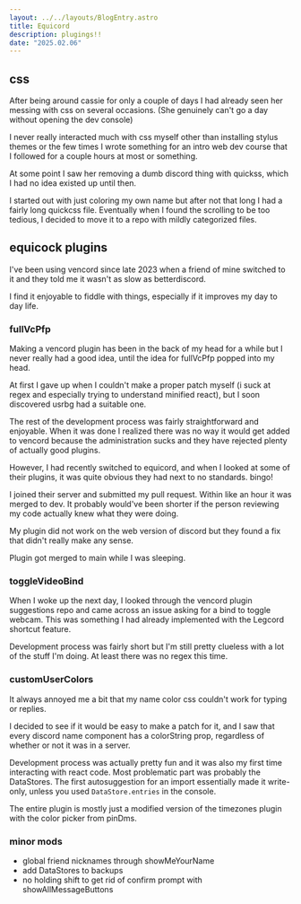 ```yaml
---
layout: ../../layouts/BlogEntry.astro
title: Equicord
description: plugings!!
date: "2025.02.06"
---
```


## css

After being around cassie for only a couple of days I had already seen her messing with css on several occasions.
(She genuinely can't go a day without opening the dev console)

I never really interacted much with css myself other than installing stylus themes or the few times I wrote something for an intro
web dev course that I followed for a couple hours at most or something.

At some point I saw her removing a dumb discord thing with quickss, which I had no idea existed up until then.

I started out with just coloring my own name but after not that long I had a fairly long quickcss file.
Eventually when I found the scrolling to be too tedious, I decided to move it to a repo with mildly categorized files.

## equicock plugins
I've been using vencord since late 2023 when a friend of mine switched to it and they told me it wasn't as slow as betterdiscord.

I find it enjoyable to fiddle with things, especially if it improves my day to day life.

### fullVcPfp
Making a vencord plugin has been in the back of my head for a while but I never really had a good idea, until the idea for fullVcPfp popped into my head.

At first I gave up when I couldn't make a proper patch myself (i suck at regex and especially trying to understand minified react), but I soon discovered usrbg had a suitable one.

The rest of the development process was fairly straightforward and enjoyable. When it was done I realized there was no way it would get added to vencord because the administration sucks and they have rejected plenty of actually good plugins.

However, I had recently switched to equicord, and when I looked at some of their plugins, it was quite obvious they had next to no standards. bingo!

I joined their server and submitted my pull request. Within like an hour it was merged to dev.
It probably would've been shorter if the person reviewing my code actually knew what they were doing.

My plugin did not work on the web version of discord but they found a fix that didn't really make any sense.

Plugin got merged to main while I was sleeping.

### toggleVideoBind
When I woke up the next day, I looked through the vencord plugin suggestions repo and came across
an issue asking for a bind to toggle webcam. This was something I had already implemented with the Legcord shortcut feature.

Development process was fairly short but I'm still pretty clueless with a lot of the stuff I'm doing. At least there was no regex this time.

### customUserColors
It always annoyed me a bit that my name color css couldn't work for typing or replies.

I decided to see if it would be easy to make a patch for it, and I saw that
every discord name component has a colorString prop,
regardless of whether or not it was in a server.

Development process was actually pretty fun and it was also my first time interacting with react code.
Most problematic part was probably the DataStores. The first autosuggestion for an import essentially made it write-only,
unless you used `DataStore.entries` in the console.

The entire plugin is mostly just a modified version of the timezones plugin with the color picker from pinDms.

### minor mods

- global friend nicknames through showMeYourName
- add DataStores to backups
- no holding shift to get rid of confirm prompt with showAllMessageButtons
